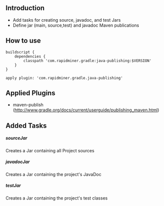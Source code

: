 ## Introduction
* Add tasks for creating source, javadoc, and test Jars
* Define jar (main, source,test) and javadoc Maven publications

## How to use
	buildscript {
		dependencies {
			classpath 'com.rapidminer.gradle:java-publishing:$VERSION'
		}
	}

	apply plugin: 'com.rapidminer.gradle.java-publishing'
	
## Applied Plugins
* maven-publish (http://www.gradle.org/docs/current/userguide/publishing_maven.html)

## Added Tasks

##### sourceJar
Creates a Jar containing all Project sources

##### javadocJar
Creates a Jar containing the project's JavaDoc

##### testJar
Creates a Jar containing the project's test classes